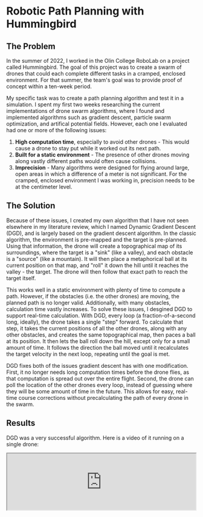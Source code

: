 # Robotic Path Planning with Hummingbird

## The Problem

In the summer of 2022, I worked in the Olin College RoboLab on a project called
Hummingbird. The goal of this project was to create a swarm of drones that could
each complete different tasks in a cramped, enclosed environment. For that
summer, the team's goal was to provide proof of concept within a ten-week
period.

My specific task was to create a path planning algorithm and test it in a
simulation. I spent my first two weeks researching the current
implementations of drone swarm algorithms, where I found and implemented
algorithms such as gradient descent, particle swarm optimization, and artifical
potential fields. However, each one I evaluated had one or more of the
following issues:

1. **High computation time**, especially to avoid other drones - This would cause a
  drone to stay put while it worked out its next path.
2. **Built for a static environment** - The presence of other drones moving along
  vastly different paths would often cause collisions.
3. **Imprecision** - Many algorithms were designed for flying around large, open areas
  in which a difference of a meter is not significant. For the cramped, enclosed
  environment I was working in, precision needs to be at the centimeter level.

## The Solution

Because of these issues, I created my own algorithm that I have not seen
elsewhere in my literature review, which I named Dynamic Gradient Descent (DGD),
and is largely based on the gradient descent algorithm. In the classic
algorithm, the environment is pre-mapped and the target is pre-planned. Using that
information, the drone will create a topographical map of its surroundings,
where the target is a "sink" (like a valley), and each obstacle is a "source"
(like a mountain). It will then place a metaphorical ball at its current
position on that map, and "roll" it down the hill until it reaches the valley -
the target. The drone will then follow that exact path to reach the target
itself.

This works well in a static environment with plenty of time to compute a path.
However, if the obstacles (i.e. the other drones) are moving, the planned path is no longer valid.
Additionally, with many obstacles, calculation time vastly increases. To solve
these issues, I desgined DGD to support real-time calculation. With DGD, every loop
(a fraction-of-a-second long, ideally), the drone takes a single "step"
forward. To calculate that step, it takes the current positions of all the
other drones, along with any other obstacles, and creates the same topographical
map, then paces a ball at its position. It then lets the ball roll down the
hill, except only for a small amount of time. It follows the direction
the ball moved until it recalculates the target velocity in the next loop,
repeating until the goal is met.

DGD fixes both of the issues gradient descent has with one modification. First, it
no longer needs long computation times before the drone flies, as that
computation is spread out over the entire flight. Second, the drone can poll the location of the other drones every loop, instead of guessing
where they will be some amount of time in the future. This allows for easy,
real-time course corrections without precalculating the path of every drone in
the swarm.

## Results

DGD was a very successful algorithm. Here is a video of it running on a single drone:

<iframe width="500"
src="https://www.youtube.com/embed/jVNH_aLmtPI">

Here, lighter colors are "downhill" while darker colors are "uphill". The black dot is the drone using DGD, with a line coming from it in its direction of motion. Each of the dark blue dots is a source; a place the drone wants to avoid. In this case, they represent other drones following straight-line paths. Finally, the purple star represents the target. As you can see in the video, the drone using DGD dynamically navigates around other moving obstacles while still heading towards its target.

I implemented this system, along with the others I read about in large simulations. While DGD still had some collisions, the number was significantly reduced compared to other systems without sacrificing path efficiency or accuracy and while having minimal computation time.
